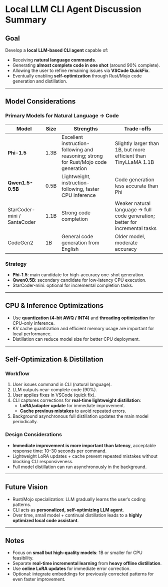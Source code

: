 # Local LLM CLI Agent Discussion Summary

## Goal
Develop a **local LLM-based CLI agent** capable of:
- Receiving **natural language commands**.
- Generating **almost complete code in one shot** (around 90% complete).
- Allowing the user to refine remaining issues via **VSCode QuickFix**.
- Eventually enabling **self-optimization** through Rust/Mojo code generation and distillation.

---

## Model Considerations

### Primary Models for Natural Language → Code
| Model | Size | Strengths | Trade-offs |
|-------|------|-----------|------------|
| **Phi-1.5** | 1.3B | Excellent instruction-following and reasoning; strong for Rust/Mojo code generation | Slightly larger than 1B, but more efficient than TinyLLaMA 1.1B |
| **Qwen1.5-0.5B** | 0.5B | Lightweight, instruction-following, faster CPU inference | Code generation less accurate than Phi |
| StarCoder-mini / SantaCoder | 1.1B | Strong code completion | Weaker natural language → full code generation; better for incremental tasks |
| CodeGen2 | 1B | General code generation from English | Older model, moderate accuracy |

### Strategy
- **Phi-1.5**: main candidate for high-accuracy one-shot generation.
- **Qwen0.5B**: secondary candidate for low-latency CPU execution.
- StarCoder-mini: optional for incremental completion tasks.

---

## CPU & Inference Optimizations
- Use **quantization (4-bit AWQ / INT4)** and **threading optimization** for CPU-only inference.
- KV cache quantization and efficient memory usage are important for local performance.
- Distillation can reduce model size for better CPU deployment.

---

## Self-Optimization & Distillation

### Workflow
1. User issues command in CLI (natural language).
2. LLM outputs near-complete code (90%).
3. User applies fixes in VSCode (quick fix).
4. CLI captures corrections for **real-time lightweight distillation**:
   - **LoRA/adapter update** for immediate improvement.
   - **Cache previous mistakes** to avoid repeated errors.
5. Background asynchronous full distillation updates the main model periodically.

### Design Considerations
- **Immediate improvement is more important than latency**, acceptable response time: 10–30 seconds per command.
- Lightweight LoRA updates + cache prevent repeated mistakes without blocking CLI responsiveness.
- Full model distillation can run asynchronously in the background.

---

## Future Vision
- Rust/Mojo specialization: LLM gradually learns the user’s coding patterns.
- CLI acts as **personalized, self-optimizing LLM agent**.
- Over time, small model + continual distillation leads to a **highly optimized local code assistant**.

---

## Notes
- Focus on **small but high-quality models**: 1B or smaller for CPU feasibility.
- Separate **real-time incremental learning** from **heavy offline distillation**.
- Use **online LoRA updates** for immediate error correction.
- Optional: integrate embeddings for previously corrected patterns for even faster improvement.

